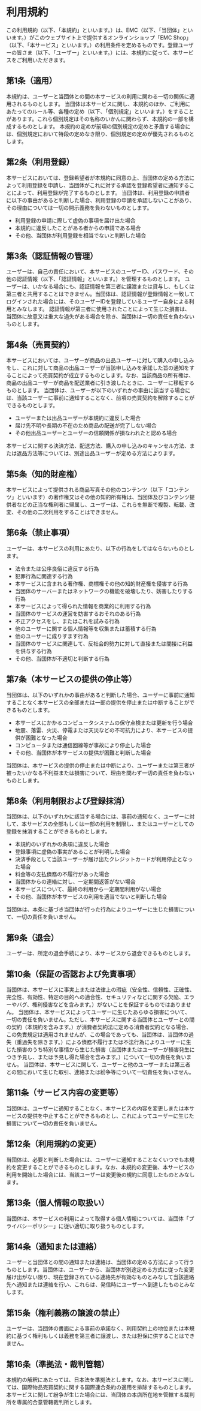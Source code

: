 # 利用規約

この利用規約（以下、「本規約」といいます。）は、EMC（以下、「当団体」といいます。）がこのウェブサイト上で提供するオンラインショップ「EMC Shop」（以下、「本サービス」といいます。）の利用条件を定めるものです。登録ユーザーの皆さま（以下、「ユーザー」といいます。）には、本規約に従って、本サービスをご利用いただきます。

## 第1条（適用）

本規約は、ユーザーと当団体との間の本サービスの利用に関わる一切の関係に適用されるものとします。
当団体は本サービスに関し、本規約のほか、ご利用にあたってのルール等、各種の定め（以下、「個別規定」といいます。）をすることがあります。これら個別規定はその名称のいかんに関わらず、本規約の一部を構成するものとします。
本規約の定めが前項の個別規定の定めと矛盾する場合には、個別規定において特段の定めなき限り、個別規定の定めが優先されるものとします。

## 第2条（利用登録）

本サービスにおいては、登録希望者が本規約に同意の上、当団体の定める方法によって利用登録を申請し、当団体がこれに対する承認を登録希望者に通知することによって、利用登録が完了するものとします。
当団体は、利用登録の申請者に以下の事由があると判断した場合、利用登録の申請を承認しないことがあり、その理由については一切の開示義務を負わないものとします。

- 利用登録の申請に際して虚偽の事項を届け出た場合
- 本規約に違反したことがある者からの申請である場合
- その他、当団体が利用登録を相当でないと判断した場合

## 第3条（認証情報の管理）

ユーザーは、自己の責任において、本サービスのユーザーID、パスワード、その他の認証情報（以下、「認証情報」といいます。）を管理するものとします。
ユーザーは、いかなる場合にも、認証情報を第三者に譲渡または貸与し、もしくは第三者と共用することはできません。当団体は、認証情報が登録情報と一致してログインされた場合には、そのユーザーIDを登録しているユーザー自身による利用とみなします。
認証情報が第三者に使用されたことによって生じた損害は、当団体に故意又は重大な過失がある場合を除き、当団体は一切の責任を負わないものとします。

## 第4条（売買契約）

本サービスにおいては、ユーザーが商品の出品ユーザーに対して購入の申し込みをし、これに対して商品の出品ユーザーが当該申し込みを承諾した旨の通知をすることによって売買契約が成立するものとします。なお、当該商品の所有権は、商品の出品ユーザーが商品を配送業者に引き渡したときに、ユーザーに移転するものとします。
当団体は、ユーザーが以下のいずれかの事由に該当する場合には、当該ユーザーに事前に通知することなく、前項の売買契約を解除することができるものとします。

- ユーザーまたは出品ユーザーが本規約に違反した場合
- 届け先不明や長期の不在のため商品の配送が完了しない場合
- その他出品ユーザーとユーザーの信頼関係が損なわれたと認める場合

本サービスに関する決済方法、配送方法、購入の申し込みのキャンセル方法、または返品方法等については、別途出品ユーザーが定める方法によります。

## 第5条（知的財産権）

本サービスによって提供される商品写真その他のコンテンツ（以下「コンテンツ」といいます）の著作権又はその他の知的所有権は、当団体及びコンテンツ提供者などの正当な権利者に帰属し、ユーザーは、これらを無断で複製、転載、改変、その他の二次利用をすることはできません。

## 第6条（禁止事項）

ユーザーは、本サービスの利用にあたり、以下の行為をしてはならないものとします。

- 法令または公序良俗に違反する行為
- 犯罪行為に関連する行為
- 本サービスに含まれる著作権、商標権その他の知的財産権を侵害する行為
- 当団体のサーバーまたはネットワークの機能を破壊したり、妨害したりする行為
- 本サービスによって得られた情報を商業的に利用する行為
- 当団体のサービスの運営を妨害するおそれのある行為
- 不正アクセスをし、またはこれを試みる行為
- 他のユーザーに関する個人情報等を収集または蓄積する行為
- 他のユーザーに成りすます行為
- 当団体のサービスに関連して、反社会的勢力に対して直接または間接に利益を供与する行為
- その他、当団体が不適切と判断する行為

## 第7条（本サービスの提供の停止等）

当団体は、以下のいずれかの事由があると判断した場合、ユーザーに事前に通知することなく本サービスの全部または一部の提供を停止または中断することができるものとします。

- 本サービスにかかるコンピュータシステムの保守点検または更新を行う場合
- 地震、落雷、火災、停電または天災などの不可抗力により、本サービスの提供が困難となった場合
- コンピュータまたは通信回線等が事故により停止した場合
- その他、当団体が本サービスの提供が困難と判断した場合

当団体は、本サービスの提供の停止または中断により、ユーザーまたは第三者が被ったいかなる不利益または損害について、理由を問わず一切の責任を負わないものとします。

## 第8条（利用制限および登録抹消）

当団体は、以下のいずれかに該当する場合には、事前の通知なく、ユーザーに対して、本サービスの全部もしくは一部の利用を制限し、またはユーザーとしての登録を抹消することができるものとします。

- 本規約のいずれかの条項に違反した場合
- 登録事項に虚偽の事実があることが判明した場合
- 決済手段として当該ユーザーが届け出たクレジットカードが利用停止となった場合
- 料金等の支払債務の不履行があった場合
- 当団体からの連絡に対し、一定期間返答がない場合
- 本サービスについて、最終の利用から一定期間利用がない場合
- その他、当団体が本サービスの利用を適当でないと判断した場合

当団体は、本条に基づき当団体が行った行為によりユーザーに生じた損害について、一切の責任を負いません。

## 第9条（退会）

ユーザーは、所定の退会手続により、本サービスから退会できるものとします。

## 第10条（保証の否認および免責事項）

当団体は、本サービスに事実上または法律上の瑕疵（安全性、信頼性、正確性、完全性、有効性、特定の目的への適合性、セキュリティなどに関する欠陥、エラーやバグ、権利侵害などを含みます。）がないことを保証するものではありません。
当団体は、本サービスによってユーザーに生じたあらゆる損害について、一切の責任を負いません。ただし、本サービスに関する当団体とユーザーとの間の契約（本規約を含みます。）が消費者契約法に定める消費者契約となる場合、この免責規定は適用されませんが、この場合であっても、当団体は、当団体の過失（重過失を除きます。）による債務不履行または不法行為によりユーザーに生じた損害のうち特別な事情から生じた損害（当団体またはユーザーが損害発生につき予見し、または予見し得た場合を含みます。）について一切の責任を負いません。
当団体は、本サービスに関して、ユーザーと他のユーザーまたは第三者との間において生じた取引、連絡または紛争等について一切責任を負いません。

## 第11条（サービス内容の変更等）

当団体は、ユーザーに通知することなく、本サービスの内容を変更しまたは本サービスの提供を中止することができるものとし、これによってユーザーに生じた損害について一切の責任を負いません。

## 第12条（利用規約の変更）

当団体は、必要と判断した場合には、ユーザーに通知することなくいつでも本規約を変更することができるものとします。なお、本規約の変更後、本サービスの利用を開始した場合には、当該ユーザーは変更後の規約に同意したものとみなします。

## 第13条（個人情報の取扱い）

当団体は、本サービスの利用によって取得する個人情報については、当団体「プライバシーポリシー」に従い適切に取り扱うものとします。

## 第14条（通知または連絡）

ユーザーと当団体との間の通知または連絡は、当団体の定める方法によって行うものとします。当団体は、ユーザーから、当団体が別途定める方式に従った変更届け出がない限り、現在登録されている連絡先が有効なものとみなして当該連絡先へ通知または連絡を行い、これらは、発信時にユーザーへ到達したものとみなします。

## 第15条（権利義務の譲渡の禁止）

ユーザーは、当団体の書面による事前の承諾なく、利用契約上の地位または本規約に基づく権利もしくは義務を第三者に譲渡し、または担保に供することはできません。

## 第16条（準拠法・裁判管轄）

本規約の解釈にあたっては、日本法を準拠法とします。なお、本サービスに関しては、国際物品売買契約に関する国際連合条約の適用を排除するものとします。
本サービスに関して紛争が生じた場合には、当団体の本店所在地を管轄する裁判所を専属的合意管轄裁判所とします。
